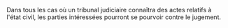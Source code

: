 Dans tous les cas où un tribunal judiciaire connaîtra des actes relatifs à l'état civil, les parties intéressées pourront se pourvoir contre le jugement.

